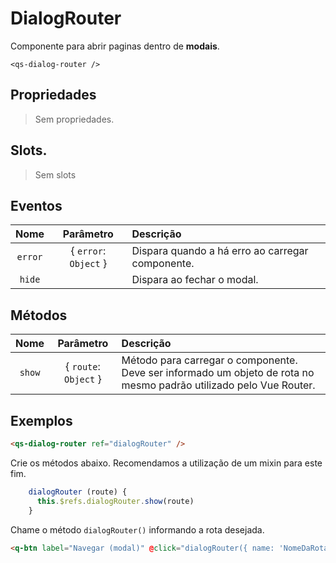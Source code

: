 # DialogRouter

Componente para abrir paginas dentro de **modais**.

```
<qs-dialog-router />
```

## Propriedades

> Sem propriedades.

## Slots.

> Sem slots

## Eventos

| Nome | Parâmetro | Descrição |
|:-:|:-:|:-|
| `error` | { `error`: `Object` } | Dispara quando a há erro ao carregar componente. |
| `hide` | | Dispara ao fechar o modal. |

## Métodos

| Nome | Parâmetro | Descrição |
|:-:|:-:|:-|
| `show` | { `route`: `Object` } | Método para carregar o componente. Deve ser informado um objeto de rota no mesmo padrão utilizado pelo Vue Router. |

## Exemplos

```html
<qs-dialog-router ref="dialogRouter" />
```

Crie os métodos abaixo. Recomendamos a utilização de um mixin para este fim.

```js
    dialogRouter (route) {
      this.$refs.dialogRouter.show(route)
    }
```

Chame o método `dialogRouter()` informando a rota desejada.

```html
<q-btn label="Navegar (modal)" @click="dialogRouter({ name: 'NomeDaRota' })"/>
```

